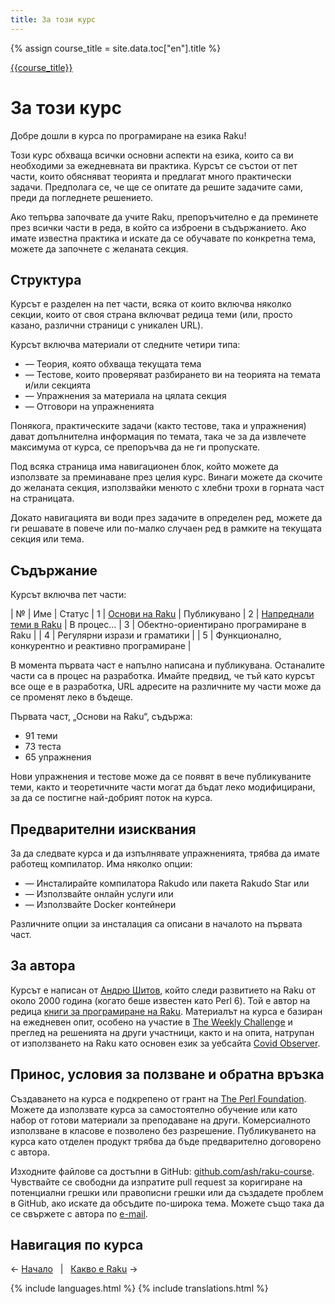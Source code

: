 ```yaml
---
title: За този курс
---
```


{% assign course_title = site.data.toc["en"].title %}

[{{course_title}}](/bg/)

# За този курс

Добре дошли в курса по програмиране на езика Raku!

Този курс обхваща всички основни аспекти на езика, които са ви необходими за ежедневната ви практика. Курсът се състои от пет части, които обясняват теорията и предлагат много практически задачи. Предполага се, че ще се опитате да решите задачите сами, преди да погледнете решението.

Ако тепърва започвате да учите Raku, препоръчително е да преминете през всички части в реда, в който са изброени в съдържанието. Ако имате известна практика и искате да се обучавате по конкретна тема, можете да започнете с желаната секция.

## Структура

Курсът е разделен на пет части, всяка от които включва няколко секции, които от своя страна включват редица теми (или, просто казано, различни страници с уникален URL).

Курсът включва материали от следните четири типа:

* — Теория, която обхваща текущата тема
* — Тестове, които проверяват разбирането ви на теорията на темата и/или секцията
* — Упражнения за материала на цялата секция
* — Отговори на упражненията

Понякога, практическите задачи (както тестове, така и упражнения) дават допълнителна информация по темата, така че за да извлечете максимума от курса, се препоръчва да не ги пропускате.

Под всяка страница има навигационен блок, който можете да използвате за преминаване през целия курс. Винаги можете да скочите до желаната секция, използвайки менюто с хлебни трохи в горната част на страницата.

Докато навигацията ви води през задачите в определен ред, можете да ги решавате в повече или по-малко случаен ред в рамките на текущата секция или тема.

## Съдържание

Курсът включва пет части:

| № | Име | Статус
| 1 | [Основи на Raku](/bg/essentials) | Публикувано
| 2 | [Напреднали теми в Raku](/bg/advanced) | В процес<span id="ProgressBar">...</span>
| 3 | Обектно-ориентирано програмиране в Raku | 
| 4 | Регулярни изрази и граматики | 
| 5 | Функционално, конкурентно и реактивно програмиране | 

<script>
    let ProgressBar = document.getElementById('ProgressBar');
    let current_progress = 0;
    setInterval(function() {
        current_progress++;
        current_progress %= 6;

        let bar = '';
        for (let c = 0; c < current_progress; c++) {
            bar += ',';
        }
        bar += '...';
        for (let c = current_progress; c < 6; c++) {
            bar += ',';
        }
        
        bar = bar.substr(3, 3);
        bar = bar.replace(/,/g, '<span style="color: lightgray">.</span>');
        ProgressBar.innerHTML = bar;
    }, 200);
</script>

В момента първата част е напълно написана и публикувана. Останалите части са в процес на разработка. Имайте предвид, че тъй като курсът все още е в разработка, URL адресите на различните му части може да се променят леко в бъдеще.

Първата част, „Основи на Raku“, съдържа:

- 91 теми
- 73 теста
- 65 упражнения

Нови упражнения и тестове може да се появят в вече публикуваните теми, както и теоретичните части могат да бъдат леко модифицирани, за да се постигне най-добрият поток на курса.

## Предварителни изисквания

За да следвате курса и да изпълнявате упражненията, трябва да имате работещ компилатор. Има няколко опции:

* — Инсталирайте компилатора Rakudo или пакета Rakudo Star или
* — Използвайте онлайн услуги или
* — Използвайте Docker контейнери

Различните опции за инсталация са описани в началото на първата част.

## За автора

Курсът е написан от [Андрю Шитов](https://andrewshitov.com), който следи развитието на Raku от около 2000 година (когато беше известен като Perl 6). Той е автор на редица [книги за програмиране на Raku](https://andrewshitov.com/books). Материалът на курса е базиран на ежедневен опит, особено на участие в [The Weekly Challenge](https://perlweeklychallenge.org) и преглед на решенията на други участници, както и на опита, натрупан от използването на Raku като основен език за уебсайта [Covid Observer](https://covid.observer).

## Принос, условия за ползване и обратна връзка

Създаването на курса е подкрепено от грант на [The Perl Foundation](https://www.perlfoundation.org). Можете да използвате курса за самостоятелно обучение или като набор от готови материали за преподаване на други. Комерсиалното използване в класове е позволено без разрешение. Публикуването на курса като отделен продукт трябва да бъде предварително договорено с автора.

Изходните файлове са достъпни в GitHub: [github.com/ash/raku-course](https://github.com/ash/raku-course). Чувствайте се свободни да изпратите pull request за коригиране на потенциални грешки или правописни грешки или да създадете проблем в GitHub, ако искате да обсъдите по-широка тема. Можете също така да се свържете с автора по [e-mail](mailto:andy@shitov.ru).

## Навигация по курса

← [Начало](/bg/) 
&nbsp;&nbsp;|&nbsp;&nbsp;
[Какво е Raku](/bg/essentials/what-is-raku) →

{% include languages.html %}
{% include translations.html %}